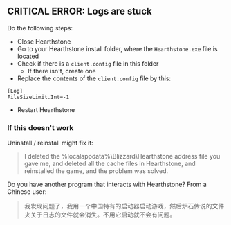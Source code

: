 ## CRITICAL ERROR: Logs are stuck

Do the following steps:

-   Close Hearthstone
-   Go to your Hearthstone install folder, where the `Hearthstone.exe` file is located
-   Check if there is a `client.config` file in this folder
    -   If there isn't, create one
-   Replace the contents of the `client.config` file by this:

```
[Log]
FileSizeLimit.Int=-1
```

-   Restart Hearthstone

### If this doesn't work

Uninstall / reinstall might fix it:

> I deleted the %localappdata%\Blizzard\Hearthstone address file you gave me, and deleted all the cache files in Hearthstone, and reinstalled the game, and the problem was solved.

Do you have another program that interacts with Hearthstone? From a Chinese user:

> 我发现问题了，我用一个中国特有的启动器启动游戏，然后炉石传说的文件夹关于日志的文件就会消失。不用它启动就不会有问题。
